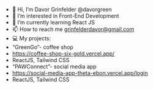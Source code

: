 - 👋 Hi, I’m Davor Grinfelder @davorgreen
- 👀 I’m interested in Front-End Development
- 🌱 I’m currently learning React JS
- 📫 How to reach me grinfelderdavor@gmail.com
- 💻 My projects:
- “GreenGo”- coffee shop
- https://coffee-shop-six-gold.vercel.app/
- ReactJS, Tailwind CSS
- “PAWConnect”- social media app
- https://social-media-app-theta-ebon.vercel.app/login
- ReactJS, Tailwind CSS



